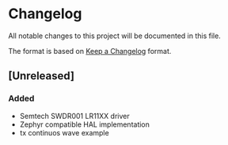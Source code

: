# Changelog

All notable changes to this project will be documented in this file.

The format is based on [Keep a Changelog](https://keepachangelog.com/en/1.0.0/) format.

## [Unreleased]

### Added

- Semtech SWDR001 LR11XX driver
- Zephyr compatible HAL implementation
- tx continuos wave example
